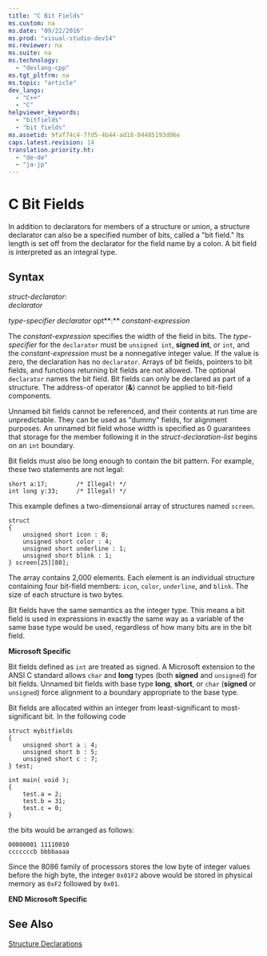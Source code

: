 ```yaml
---
title: "C Bit Fields"
ms.custom: na
ms.date: "09/22/2016"
ms.prod: "visual-studio-dev14"
ms.reviewer: na
ms.suite: na
ms.technology: 
  - "devlang-cpp"
ms.tgt_pltfrm: na
ms.topic: "article"
dev_langs: 
  - "C++"
  - "C"
helpviewer_keywords: 
  - "bitfields"
  - "bit fields"
ms.assetid: 9faf74c4-7fd5-4b44-ad18-04485193d06e
caps.latest.revision: 14
translation.priority.ht: 
  - "de-de"
  - "ja-jp"
---
```

# C Bit Fields
In addition to declarators for members of a structure or union, a structure declarator can also be a specified number of bits, called a "bit field." Its length is set off from the declarator for the field name by a colon. A bit field is interpreted as an integral type.  
  
## Syntax  
 *struct-declarator*:  
 *declarator*  
  
 *type-specifier declarator* opt**:** *constant-expression*  
  
 The *constant-expression* specifies the width of the field in bits. The *type-specifier* for the `declarator` must be `unsigned int`, **signed int**, or `int`, and the *constant-expression* must be a nonnegative integer value. If the value is zero, the declaration has no `declarator`. Arrays of bit fields, pointers to bit fields, and functions returning bit fields are not allowed. The optional `declarator` names the bit field. Bit fields can only be declared as part of a structure. The address-of operator (**&**) cannot be applied to bit-field components.  
  
 Unnamed bit fields cannot be referenced, and their contents at run time are unpredictable. They can be used as "dummy" fields, for alignment purposes. An unnamed bit field whose width is specified as 0 guarantees that storage for the member following it in the *struct-declaration-list* begins on an `int` boundary.  
  
 Bit fields must also be long enough to contain the bit pattern. For example, these two statements are not legal:  
  
```  
short a:17;        /* Illegal! */  
int long y:33;     /* Illegal! */  
```  
  
 This example defines a two-dimensional array of structures named `screen`.  
  
```  
struct   
{  
    unsigned short icon : 8;  
    unsigned short color : 4;  
    unsigned short underline : 1;  
    unsigned short blink : 1;  
} screen[25][80];  
```  
  
 The array contains 2,000 elements. Each element is an individual structure containing four bit-field members: `icon`, `color`, `underline`, and `blink`. The size of each structure is two bytes.  
  
 Bit fields have the same semantics as the integer type. This means a bit field is used in expressions in exactly the same way as a variable of the same base type would be used, regardless of how many bits are in the bit field.  
  
 **Microsoft Specific**  
  
 Bit fields defined as `int` are treated as signed. A Microsoft extension to the ANSI C standard allows `char` and **long** types (both **signed** and `unsigned`) for bit fields. Unnamed bit fields with base type **long**, **short**, or `char` (**signed** or `unsigned`) force alignment to a boundary appropriate to the base type.  
  
 Bit fields are allocated within an integer from least-significant to most-significant bit. In the following code  
  
```  
struct mybitfields  
{  
    unsigned short a : 4;  
    unsigned short b : 5;  
    unsigned short c : 7;  
} test;  
  
int main( void );  
{  
    test.a = 2;  
    test.b = 31;  
    test.c = 0;  
}  
```  
  
 the bits would be arranged as follows:  
  
```  
00000001 11110010  
cccccccb bbbbaaaa  
```  
  
 Since the 8086 family of processors stores the low byte of integer values before the high byte, the integer `0x01F2` above would be stored in physical memory as `0xF2` followed by `0x01`.  
  
 **END Microsoft Specific**  
  
## See Also  
 [Structure Declarations](../VS_csharp/structure-declarations.md)